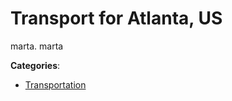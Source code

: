 # Transport for Atlanta, US


marta. marta



**Categories**:

- [Transportation](https://github.com/apis-list/apis-list#transportation)



